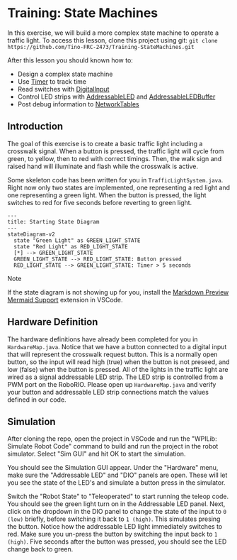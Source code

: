 # Training: State Machines

In this exercise, we will build a more complex state machine to operate a traffic light. To access this lesson, clone this project using git:
`git clone https://github.com/Tino-FRC-2473/Training-StateMachines.git`

After this lesson you should known how to:
* Design a complex state machine
* Use [Timer](https://github.wpilib.org/allwpilib/docs/release/java/edu/wpi/first/wpilibj/Timer.html) to track time
* Read switches with [DigitalInput](https://github.wpilib.org/allwpilib/docs/release/java/edu/wpi/first/wpilibj/DigitalInput.html)
* Control LED strips with [AddressableLED](https://github.wpilib.org/allwpilib/docs/release/java/edu/wpi/first/wpilibj/AddressableLED.html) and [AddressableLEDBuffer](https://github.wpilib.org/allwpilib/docs/release/java/edu/wpi/first/wpilibj/AddressableLEDBuffer.html)
* Post debug information to [NetworkTables](https://docs.wpilib.org/en/stable/docs/software/networktables/index.html)

## Introduction

The goal of this exercise is to create a basic traffic light including a crosswalk signal. When a button is pressed, the traffic light will cycle from green, to yellow, then to red with correct timings. Then, the walk sign and raised hand will illuminate and flash while the crosswalk is active.

Some skeleton code has been written for you in `TrafficLightSystem.java`. Right now only two states are implemented, one representing a red light and one representing a green light. When the button is pressed, the light switches to red for five seconds before reverting to green light.

```mermaid
---
title: Starting State Diagram
---
stateDiagram-v2
  state "Green Light" as GREEN_LIGHT_STATE
  state "Red Light" as RED_LIGHT_STATE
  [*] --> GREEN_LIGHT_STATE
  GREEN_LIGHT_STATE --> RED_LIGHT_STATE: Button pressed
  RED_LIGHT_STATE --> GREEN_LIGHT_STATE: Timer > 5 seconds
```

> [!NOTE]
> If the state diagram is not showing up for you, install the [Markdown Preview Mermaid Support](https://marketplace.visualstudio.com/items?itemName=bierner.markdown-mermaid) extension in VSCode.

## Hardware Definition

The hardware definitions have already been completed for you in `HardwareMap.java`. Notice that we have a button connected to a digital input that will represent the crosswalk request button. This is a normally open button, so the input will read high (true) when the button is not preseed, and low (false) when the button is pressed. All of the lights in the traffic light are wired as a signal addressable LED strip. The LED strip is controlled from a PWM port on the RoboRIO. Please open up `HardwareMap.java` and verify your button and addressable LED strip connections match the values defined in our code.

## Simulation

After cloning the repo, open the project in VSCode and run the "WPILib: Simulate Robot Code" command to build and run the project in the robot simulator. Select "Sim GUI" and hit OK to start the simulation.

You should see the Simulation GUI appear. Under the "Hardware" menu, make sure the "Addressable LED" and "DIO" panels are open. These will let you see the state of the LED's and simulate a button press in the simulator.

Switch the "Robot State" to "Teleoperated" to start running the teleop code. You should see the green light turn on in the Addressable LED panel. Next, click on the dropdown in the DIO panel to change the state of the input to `0 (low)` briefly, before switching it back to `1 (high)`. This simulates presing the button. Notice how the addressable LED light immediately switches to red. Make sure you un-press the button by switching the input back to `1 (high)`. Five seconds after the button was pressed, you should see the LED change back to green.
